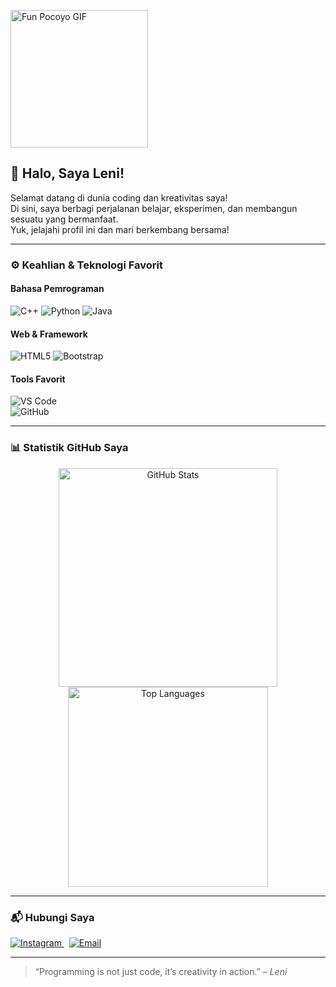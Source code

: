 <p align="left">
  <img src="https://media.tenor.com/W1r60JzRIvQAAAAC/pocoyo.gif" width="220" alt="Fun Pocoyo GIF"/>
</p>

## 👋 Halo, Saya Leni!

Selamat datang di dunia coding dan kreativitas saya!  
Di sini, saya berbagi perjalanan belajar, eksperimen, dan membangun sesuatu yang bermanfaat.  
Yuk, jelajahi profil ini dan mari berkembang bersama!

---

### ⚙️ Keahlian & Teknologi Favorit

#### Bahasa Pemrograman  
![C++](https://img.shields.io/badge/C++-00599C?style=for-the-badge&logo=c%2b%2b&logoColor=white) 
![Python](https://img.shields.io/badge/Python-3776AB?style=for-the-badge&logo=python&logoColor=white) 
![Java](https://img.shields.io/badge/Java-ED8B00?style=for-the-badge&logo=java&logoColor=white)

#### Web & Framework  
![HTML5](https://img.shields.io/badge/HTML5-E34F26?style=for-the-badge&logo=html5&logoColor=white) 
![Bootstrap](https://img.shields.io/badge/Bootstrap-7952B3?style=for-the-badge&logo=bootstrap&logoColor=white)

#### Tools Favorit  
![VS Code](https://img.shields.io/badge/VS%20Code-007ACC?style=for-the-badge&logo=visual-studio-code&logoColor=white)  
![GitHub](https://img.shields.io/badge/GitHub-181717?style=for-the-badge&logo=github&logoColor=white)  

---

### 📊 Statistik GitHub Saya

<div align="center">
  <img src="https://github-readme-stats.vercel.app/api?username=leni&show_icons=true&theme=radical&count_private=true" alt="GitHub Stats" width="350"/>
  <img src="https://github-readme-stats.vercel.app/api/top-langs/?username=leni&layout=compact&theme=radical" alt="Top Languages" width="320"/>
</div>

---

### 📬 Hubungi Saya

<p>
  <a href="https://instagram.com/lenirmdh" target="_blank">
    <img alt="Instagram" src="https://img.shields.io/badge/Instagram-%23E4405F?style=for-the-badge&logo=instagram&logoColor=white" />
  </a>
  &nbsp;
  <a href="mailto:setiawan.lenyramadhani@gmail.com" target="_blank">
    <img alt="Email" src="https://img.shields.io/badge/Gmail-D14836?style=for-the-badge&logo=gmail&logoColor=white" />
  </a>
</p>

---

> “Programming is not just code, it’s creativity in action.” – *Leni*

